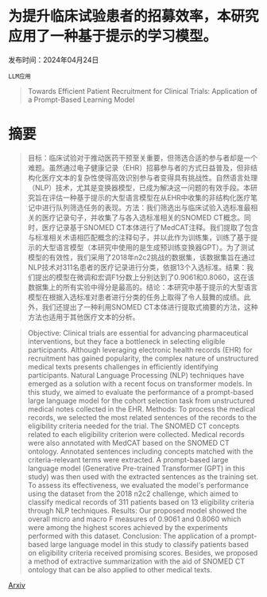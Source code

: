 # 为提升临床试验患者的招募效率，本研究应用了一种基于提示的学习模型。

发布时间：2024年04月24日

`LLM应用`

> Towards Efficient Patient Recruitment for Clinical Trials: Application of a Prompt-Based Learning Model

# 摘要

> 目标：临床试验对于推动医药干预至关重要，但筛选合适的参与者却是一个难题。虽然通过电子健康记录（EHR）招募参与者的方式日益普及，但非结构化医疗文本的复杂性使得高效识别参与者变得具有挑战性。自然语言处理（NLP）技术，尤其是变换器模型，已成为解决这一问题的有效手段。本研究旨在评估一种基于提示的大型语言模型在从EHR中收集的非结构化医疗笔记中进行队列筛选任务的表现。方法：我们筛选出与临床试验入选标准最相关的医疗记录句子，并收集了与各入选标准相关的SNOMED CT概念。同时，医疗记录基于SNOMED CT本体进行了MedCAT注释。我们提取了包含与标准相关术语相匹配概念的注释句子，并以此作为训练集，训练了基于提示的大型语言模型（本研究中使用的是生成预训练变换器GPT）。为了测试模型的有效性，我们采用了2018年n2c2挑战的数据集，该数据集旨在通过NLP技术对311名患者的医疗记录进行分类，依据13个入选标准。结果：我们提出的模型在微调和宏调F1分数上分别达到了0.9061和0.8060，这在该数据集上的所有实验中得分是最高的。结论：本研究中基于提示的大型语言模型在根据入选标准对患者进行分类的任务上取得了令人鼓舞的成绩。此外，我们还提出了一种利用SNOMED CT本体进行提取式摘要的方法，这种方法也适用于其他医疗文本的分析。

> Objective: Clinical trials are essential for advancing pharmaceutical interventions, but they face a bottleneck in selecting eligible participants. Although leveraging electronic health records (EHR) for recruitment has gained popularity, the complex nature of unstructured medical texts presents challenges in efficiently identifying participants. Natural Language Processing (NLP) techniques have emerged as a solution with a recent focus on transformer models. In this study, we aimed to evaluate the performance of a prompt-based large language model for the cohort selection task from unstructured medical notes collected in the EHR. Methods: To process the medical records, we selected the most related sentences of the records to the eligibility criteria needed for the trial. The SNOMED CT concepts related to each eligibility criterion were collected. Medical records were also annotated with MedCAT based on the SNOMED CT ontology. Annotated sentences including concepts matched with the criteria-relevant terms were extracted. A prompt-based large language model (Generative Pre-trained Transformer (GPT) in this study) was then used with the extracted sentences as the training set. To assess its effectiveness, we evaluated the model's performance using the dataset from the 2018 n2c2 challenge, which aimed to classify medical records of 311 patients based on 13 eligibility criteria through NLP techniques. Results: Our proposed model showed the overall micro and macro F measures of 0.9061 and 0.8060 which were among the highest scores achieved by the experiments performed with this dataset. Conclusion: The application of a prompt-based large language model in this study to classify patients based on eligibility criteria received promising scores. Besides, we proposed a method of extractive summarization with the aid of SNOMED CT ontology that can be also applied to other medical texts.

[Arxiv](https://arxiv.org/abs/2404.16198)